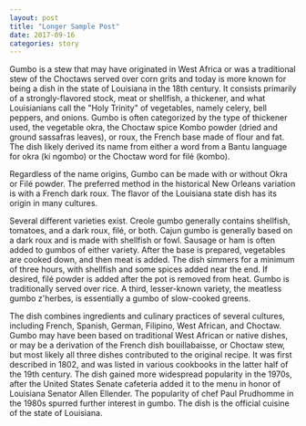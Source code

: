 ```yaml
---
layout: post
title: "Longer Sample Post"
date: 2017-09-16
categories: story
---
```

<link href="/css/posts.css" type="text/css" rel="stylesheet">
Gumbo is a stew that may have originated in West Africa or
was a traditional stew of the Choctaws served over corn grits
and today is more known for being a dish in the state of
Louisiana in the 18th century. It consists primarily of a
strongly-flavored stock, meat or shellfish, a thickener, and
what Louisianians call the "Holy Trinity" of vegetables,
namely celery, bell peppers, and onions. Gumbo is often
categorized by the type of thickener used, the vegetable
okra, the Choctaw spice Kombo powder (dried and ground
sassafras leaves), or roux, the French base made of flour
and fat. The dish likely derived its name from either a word
from a Bantu language for okra (ki ngombo) or the Choctaw
word for filé (kombo).

<p>
Regardless of the name origins, Gumbo can be made with or without Okra or Filé powder. The preferred method in the historical New Orleans variation is with a French dark roux. The flavor of the Louisiana state dish has its origin in many cultures.</p>
<p>
Several different varieties exist. Creole gumbo generally contains shellfish, tomatoes, and a dark roux, filé, or both. Cajun gumbo is generally based on a dark roux and is made with shellfish or fowl. Sausage or ham is often added to gumbos of either variety. After the base is prepared, vegetables are cooked down, and then meat is added. The dish simmers for a minimum of three hours, with shellfish and some spices added near the end. If desired, filé powder is added after the pot is removed from heat. Gumbo is traditionally served over rice. A third, lesser-known variety, the meatless gumbo z'herbes, is essentially a gumbo of slow-cooked greens.
</p>
<p>
The dish combines ingredients and culinary practices of several cultures, including French, Spanish, German, Filipino, West African, and Choctaw. Gumbo may have been based on traditional West African or native dishes, or may be a derivation of the French dish bouillabaisse, or Choctaw stew, but most likely all three dishes contributed to the original recipe. It was first described in 1802, and was listed in various cookbooks in the latter half of the 19th century. The dish gained more widespread popularity in the 1970s, after the United States Senate cafeteria added it to the menu in honor of Louisiana Senator Allen Ellender. The popularity of chef Paul Prudhomme in the 1980s spurred further interest in gumbo. The dish is the official cuisine of the state of Louisiana.</p>
